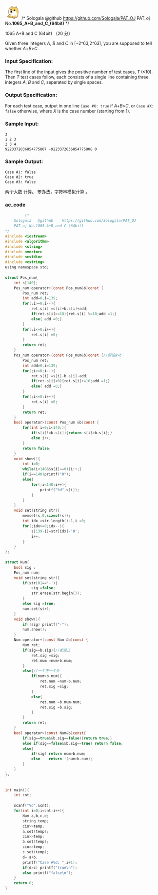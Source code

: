 ![](https://github.com/Sologala/SomeThings/blob/master/face.jpg?raw=true)
/*
    Sologala   @github    https://github.com/Sologala/PAT_OJ
    PAT_oj No.**1065_A+B_and_C_(64bit)**
*/



1065 A+B and C (64bit) （20 分）

Given three integers *A*, *B* and *C* in [−2^63,2^63], you are supposed to tell whether *A*+*B*>*C*.

### Input Specification:

The first line of the input gives the positive number of test cases, *T* (≤10). Then *T* test cases follow, each consists of a single line containing three integers *A*, *B* and *C*, separated by single spaces.

### Output Specification:

For each test case, output in one line `Case #X: true` if *A*+*B*>*C*, or `Case #X: false` otherwise, where *X* is the case number (starting from 1).

### Sample Input:

```in
3
1 2 3
2 3 4
9223372036854775807 -9223372036854775808 0
```

### Sample Output:

```out
Case #1: false
Case #2: true
Case #3: false
```

两个大数 计算。 笨办法，字符串模拟计算 。

### **ac_code**
```c
         /*
    Sologala   @github    https://github.com/Sologala/PAT_OJ
    PAT_oj No.1065 A+B and C (64bit)
*/
#include <iostream>
#include <algorithm>
#include <string>
#include <vector>
#include <cstdio>
#include <cstring>
using namespace std;

struct Pos_num{
    int s[140];
    Pos_num operator+(const Pos_num&b)const {
        Pos_num ret;
        int add=0,i=139;
        for(;i>=0;i--){
            ret.s[i] =s[i]+b.s[i]+add;
            if(ret.s[i]>=10){ret.s[i] %=10;add =1;}
            else{ add =0;}
        }
        for(;i<=0;i++){
            ret.s[i] =0;
        }
        return ret;
    }
    Pos_num operator-(const Pos_num&b)const {//假设a>b
        Pos_num ret;
        int add=0,i=139;
        for(;i>=0;i--){
            ret.s[i] =s[i]-b.s[i]-add;
            if(ret.s[i]<0){ret.s[i]+=10;add =1;}
            else{ add =0;}
        }
        for(;i<=0;i++){
            ret.s[i] =0;
        }
        return ret;
    }
    bool operator>(const Pos_num &b)const {
        for(int i=0;i<140;){
            if(s[i]!=b.s[i]){return s[i]>b.s[i];}
            else i++;
        }
        return false;
    }
    void show(){
        int i=0;
        while(i<140&&s[i]==0){i++;}
        if(i==140)printf("0");
        else{
            for(;i<140;i++){
                printf("%d",s[i]);
            }
        }
    }
    void set(string str){
        memset(s,0,sizeof(s));
        int idx =str.length()-1,i =0;
        for(;idx>=0;idx--){
            s[139-i]=str[idx]-'0';
            i++;
        }
    }
};

struct Num{
    bool sig ;
    Pos_num num;
    void set(string str){
        if(str[0]=='-'){
            sig =false;
            str.erase(str.begin());
        }
        else sig =true;
        num.set(str);
    }
    void show(){
        if(!sig) printf("-");
        num.show();
    }
    Num operator+(const Num &b)const {
        Num ret;
        if(sig==b.sig){//都是正
            ret.sig =sig;
            ret.num =num+b.num;
        }
        else{//一个正一个负
            if(num>b.num){
                ret.num =num-b.num;
                ret.sig =sig;
            }
            else{
                ret.num =b.num-num;
                ret.sig =b.sig;
            }
        }
        return ret;
    }
    bool operator>(const Num&b)const{
        if(sig==true&&b.sig==false){return true;}
        else if(sig==false&&b.sig==true) return false;
        else{
            if(sig) return num>b.num;
            else    return !(num>b.num);
        }
    }
};


int main(){
    int cnt;
  
    scanf("%d",&cnt);
    for(int i=0;i<cnt;i++){
        Num a,b,c,d;
        string temp;
        cin>>temp;
        a.set(temp);
        cin>>temp;
        b.set(temp);
        cin>>temp;
        c.set(temp);
        d= a+b;
        printf("Case #%d: ",i+1);
        if(d>c) printf("true\n");
        else printf("false\n");
    }
    return 0;
}
  
```
